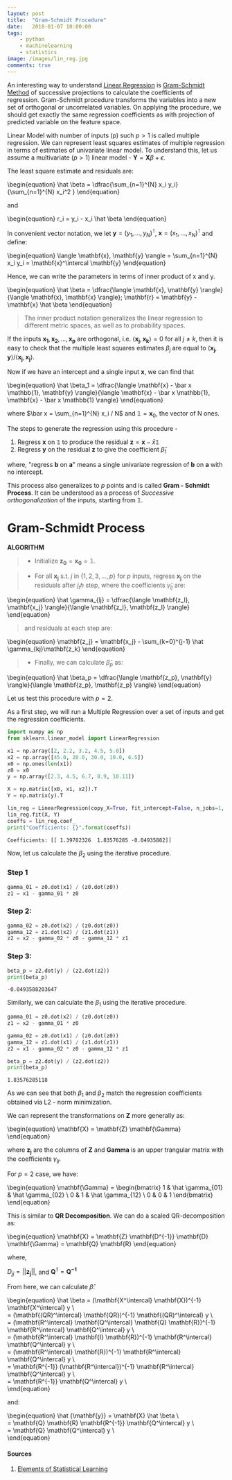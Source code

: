 ```yaml
---
layout: post
title:  "Gram-Schmidt Procedure"
date:   2018-01-07 10:00:00
tags:
    - python
    - machinelearning
    - statistics
image: /images/lin_reg.jpg
comments: true
---
```


An interesting way to understand [Linear Regression](https://en.wikipedia.org/wiki/Linear_regression) is [Gram-Schmidt Method](https://en.wikipedia.org/wiki/Gram%E2%80%93Schmidt_process) of successive projections to calculate the coefficients of regression. Gram-Schmidt procedure transforms the variables into a new set of orthogonal or uncorrelated variables. On applying the procedure, we should get exactly the same regression coefficients as with projection of predicted variable on the feature space.

Linear Model with number of inputs (p) such $p > 1$ is called multiple regression. We can represent least squares estimates of multiple regression in terms of estimates of univariate linear model. To understand this, let us assume a multivariate $(p > 1)$ linear model - $\mathbf{Y} = \mathbf{X}\beta + \epsilon$.

The least square estimate and residuals are:

\begin{equation}
\hat \beta = \dfrac{\sum_{n=1}^{N} x_i y_i}{\sum_{n=1}^{N} x_i^2 }
\end{equation}

and

\begin{equation}
r_i = y_i - x_i \hat \beta
\end{equation}

In convenient vector notation, we let $\mathbf{y} = (y_1, ..., y_N)^\intercal$, $\mathbf{x} = (x_1, ..., x_N)^\intercal$ and define:

\begin{equation}
\langle \mathbf{x}, \mathbf{y} \rangle = \sum_{n=1}^{N} x_i y_i = \mathbf{x}^\intercal \mathbf{y}
\end{equation}

Hence, we can write the parameters in terms of inner product of x and y.

\begin{equation}
\hat \beta = \dfrac{\langle \mathbf{x}, \mathbf{y} \rangle}{\langle \mathbf{x}, \mathbf{x} \rangle};
\mathbf{r} = \mathbf{y} - \mathbf{x} \hat \beta
\end{equation}


> The inner product notation generalizes the linear regression to different metric spaces, as well as to probability spaces.


If the inputs $\mathbf{x_1}, \mathbf{x_2}, ..., \mathbf{x_p}$ are orthogonal, i.e. $\langle \mathbf{x_j}, \mathbf{x_k} \rangle = 0$ for all $j \neq k$, then it is easy to check that the multiple least squares estimates $\beta_j$ are equal to $\langle \mathbf{x_j}, \mathbf{y} \rangle / \langle \mathbf{x_j}, \mathbf{x_j} \rangle$.

Now if we have an intercept and a single input $\mathbf{x}$, we can find that

\begin{equation}
\hat \beta_1 = \dfrac{\langle \mathbf{x} - \bar x \mathbb{1}, \mathbf{y} \rangle}{\langle \mathbf{x} - \bar x \mathbb{1}, \mathbf{x} - \bar x \mathbb{1} \rangle}
\end{equation}

where $\bar x = \sum_{n=1}^{N} x_i / N$ and $\mathbb{1} = \mathbf{x}_0$, the vector of N ones.

The steps to generate the regression using this procedure -

1. Regress $\mathbf{x}$ on $\mathbb{1}$ to produce the residual $\mathbf{z} = \mathbf{x} - \bar x \mathbb{1}$
2. Regress $\mathbf{y}$ on the residual $\mathbf{z}$ to give the coefficient $\hat \beta_1$

where, "regress $\mathbf{b}$ on $\mathbf{a}$" means a single univariate regression of $\mathbf{b}$ on $\mathbf{a}$ with no intercept.

This process also generalizes to $p$ points and is called **Gram - Schmidt Process**. It can be understood as a process of *Successive orthogonalization* of the inputs, starting from $\mathbb{1}$.

# Gram-Schmidt Process

**ALGORITHM**

> - Initialize $\mathbf{z_0} = \mathbf{x_0} = \mathbb{1}$.

> - For all $\mathbf{x_j}$ s.t. $j$ in $\{1, 2, 3, ..., p\}$ for $p$ inputs, regress $\mathbf{x_j}$ on the residuals after $j_th$ step, where the coefficients $\hat \gamma_{lj}$ are:

\begin{equation}
\hat \gamma_{lj} = \dfrac{\langle \mathbf{z_l}, \mathbf{x_j} \rangle}{\langle \mathbf{z_l}, \mathbf{z_l} \rangle}
\end{equation}

> and residuals at each step are:

\begin{equation}
\mathbf{z_j} = \mathbf{x_j} - \sum_{k=0}^{j-1} \hat \gamma_{kj}\mathbf{z_k}
\end{equation}

> - Finally, we can calculate $\hat \beta_p$ as:

\begin{equation}
\hat \beta_p = \dfrac{\langle \mathbf{z_p}, \mathbf{y} \rangle}{\langle \mathbf{z_p}, \mathbf{z_p} \rangle}
\end{equation}

Let us test this procedure with $p = 2$.

As a first step, we will run a Multiple Regression over a set of inputs and get the regression coefficients.


```python
import numpy as np
from sklearn.linear_model import LinearRegression
```


```python
x1 = np.array([2, 2.2, 3.2, 4.5, 5.0])
x2 = np.array([45.0, 20.0, 30.0, 10.0, 6.5])
x0 = np.ones(len(x1))
z0 = x0
y = np.array([2.3, 4.5, 6.7, 8.9, 10.11])

X = np.matrix([x0, x1, x2]).T
Y = np.matrix(y).T

lin_reg = LinearRegression(copy_X=True, fit_intercept=False, n_jobs=1, normalize=False)
lin_reg.fit(X, Y)
coeffs = lin_reg.coef_
print("Coefficients: {}".format(coeffs))
```

    Coefficients: [[ 1.39782326  1.83576285 -0.04935882]]


Now, let us calculate the $\beta_2$ using the iterative procedure.

### Step 1


```python
gamma_01 = z0.dot(x1) / (z0.dot(z0))
z1 = x1 - gamma_01 * z0
```

### Step 2:


```python
gamma_02 = z0.dot(x2) / (z0.dot(z0))
gamma_12 = z1.dot(x2) / (z1.dot(z1))
z2 = x2 - gamma_02 * z0 - gamma_12 * z1
```

### Step 3:


```python
beta_p = z2.dot(y) / (z2.dot(z2))
print(beta_p)
```

    -0.0493588203647


Similarly, we can calculate the $\beta_1$ using the iterative procedure.


```python
gamma_01 = z0.dot(x2) / (z0.dot(z0))
z1 = x2 - gamma_01 * z0

gamma_02 = z0.dot(x1) / (z0.dot(z0))
gamma_12 = z1.dot(x1) / (z1.dot(z1))
z2 = x1 - gamma_02 * z0 - gamma_12 * z1

beta_p = z2.dot(y) / (z2.dot(z2))
print(beta_p)
```

    1.83576285118


As we can see that both $\beta_1$ and $\beta_2$ match the regression coefficients obtained via L2 - norm minimization.

We can represent the transformations on $\mathbf{Z}$ more generally as:

\begin{equation}
\mathbf{X} = \mathbf{Z} \mathbf{\Gamma}
\end{equation}

where $\mathbf{z_j}$ are the columns of $\mathbf{Z}$ and $\mathbf{Gamma}$ is an upper trangular matrix with the coefficients $\gamma_{lj}$.

For $p=2$ case, we have:

\begin{equation}
\mathbf{\Gamma} =
  \begin{bmatrix}
    1 & \hat \gamma_{01} & \hat \gamma_{02} \\
    0 & 1 & \hat \gamma_{12} \\
    0 & 0 & 1
  \end{bmatrix}
\end{equation}

This is similar to **QR Decomposition**. We can do a scaled QR-decomposition as:

\begin{equation}
\mathbf{X} = \mathbf{Z} \mathbf{D^{-1}} \mathbf{D} \mathbf{\Gamma} = \mathbf{Q} \mathbf{R}
\end{equation}

where,

$D_{jj} = ||\mathbf{z_j}||$, and
$\mathbf{Q^\intercal} = \mathbf{Q^{-1}}$

From here, we can calculate $\hat \beta$:

\begin{equation}
\hat \beta = (\mathbf{X^\intercal} \mathbf{X})^{-1} \mathbf{X^\intercal} y \\\
    = (\mathbf{(QR)^\intercal} \mathbf{QR})^{-1} \mathbf{(QR)^\intercal} y \\\
    = (\mathbf{R^\intercal} \mathbf{Q^\intercal} \mathbf{Q} \mathbf{R})^{-1} \mathbf{R^\intercal} \mathbf{Q^\intercal} y \\\
    = (\mathbf{R^\intercal} \mathbf{I} \mathbf{R})^{-1} \mathbf{R^\intercal} \mathbf{Q^\intercal} y \\\
    = (\mathbf{R^\intercal} \mathbf{R})^{-1} \mathbf{R^\intercal} \mathbf{Q^\intercal} y \\\
    = \mathbf{R^{-1}} (\mathbf{R^\intercal})^{-1} \mathbf{R^\intercal} \mathbf{Q^\intercal} y \\\
    = \mathbf{R^{-1}}  \mathbf{Q^\intercal} y \\\
\end{equation}


and:


\begin{equation}
\hat {\mathbf{y}} = \mathbf{X} \hat \beta \\\
    = \mathbf{Q} \mathbf{R} \mathbf{R^{-1}} \mathbf{Q^\intercal} y \\\
    = \mathbf{Q} \mathbf{Q^\intercal} y \\\
\end{equation}




#### Sources

1. [Elements of Statistical Learning](https://www.amazon.com/Elements-Statistical-Learning-Prediction-Statistics/dp/0387848576)
